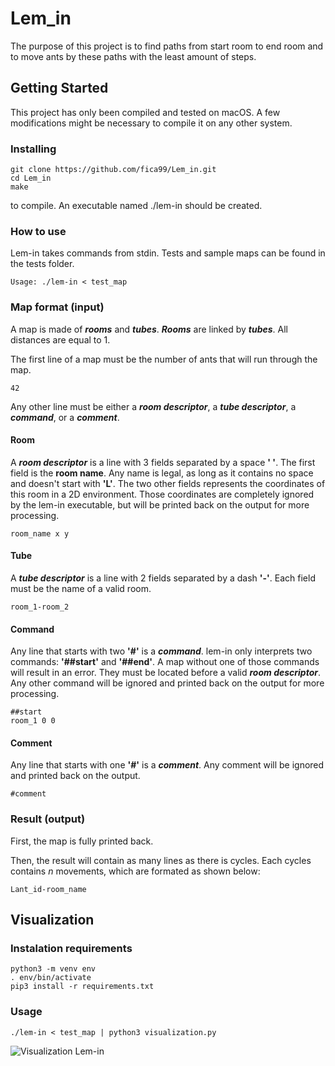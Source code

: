 # Lem_in
The purpose of this project is to find paths from start room to end room and to move ants by these paths with the least amount of steps.

## Getting Started

This project has only been compiled and tested on macOS. A few modifications might be necessary to compile it on any other system.

### Installing

```
git clone https://github.com/fica99/Lem_in.git
cd Lem_in
make
```
to compile. An executable named ./lem-in should be created.

### How to use

Lem-in takes commands from stdin. Tests and sample maps can be found in the tests folder.

```
Usage: ./lem-in < test_map
```

### Map format (input)

A map is made of ***rooms*** and ***tubes***. ***Rooms*** are linked by ***tubes***. All distances are equal to 1.

The first line of a map must be the number of ants that will run through the map.

```
42
```

Any other line must be either a ***room descriptor***, a ***tube descriptor***, a ***command***, or a ***comment***.

#### Room

A ***room descriptor*** is a line with 3 fields separated by a space **' '**. The first field is the **room name**. Any name is legal, as long as it contains no space and doesn't start with **'L'**. The two other fields represents the coordinates of this room in a 2D environment. Those coordinates are completely ignored by the lem-in executable, but will be printed back on the output for more processing.

```
room_name x y
```

#### Tube

A ***tube descriptor*** is a line with 2 fields separated by a dash **'-'**. Each field must be the name of a valid room.

```
room_1-room_2
```

#### Command

Any line that starts with two **'#'** is a  ***command***. lem-in only interprets two commands: **'##start'** and **'##end'**. A map without one of those commands will result in an error. They must be located before a valid ***room descriptor***. Any other command will be ignored and printed back on the output for more processing.

```
##start
room_1 0 0
```

#### Comment

Any line that starts with one **'#'** is a  ***comment***. Any comment will be ignored and printed back on the output.

```
#comment
```

### Result (output)

First, the map is fully printed back.

Then, the result will contain as many lines as there is cycles. Each cycles contains *n* movements, which are formated as shown below:

```
Lant_id-room_name
```

## Visualization

### Instalation requirements

```
python3 -m venv env
. env/bin/activate
pip3 install -r requirements.txt
```

### Usage
```
./lem-in < test_map | python3 visualization.py
```

![Visualization Lem-in](https://i.ibb.co/w4dQYMk/Screen-Shot-2020-10-11-at-2-50-10-PM.png)

